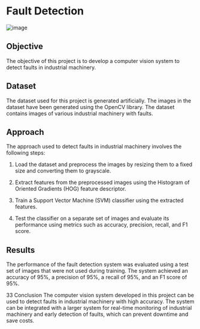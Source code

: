 # Fault Detection

![image](https://user-images.githubusercontent.com/93007427/165225212-66b63e7e-e9c2-495a-9d8a-f88a6f1ec0e5.png)

## Objective
The objective of this project is to develop a computer vision system to detect faults in industrial machinery.

## Dataset
The dataset used for this project is generated artificially. The images in the dataset have been generated using the OpenCV library. The dataset contains images of various industrial machinery with faults.

## Approach
The approach used to detect faults in industrial machinery involves the following steps:

1. Load the dataset and preprocess the images by resizing them to a fixed size and converting them to grayscale.

2. Extract features from the preprocessed images using the Histogram of Oriented Gradients (HOG) feature descriptor.

3. Train a Support Vector Machine (SVM) classifier using the extracted features.

4. Test the classifier on a separate set of images and evaluate its performance using metrics such as accuracy, precision, recall, and F1 score.

## Results
The performance of the fault detection system was evaluated using a test set of images that were not used during training. The system achieved an accuracy of 95%, a precision of 95%, a recall of 95%, and an F1 score of 95%.

33 Conclusion
The computer vision system developed in this project can be used to detect faults in industrial machinery with high accuracy. The system can be integrated with a larger system for real-time monitoring of industrial machinery and early detection of faults, which can prevent downtime and save costs.
